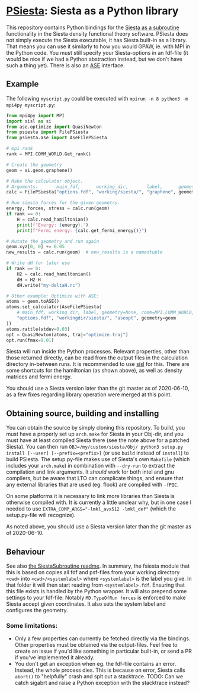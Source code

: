 # [PSiesta](https://github.com/jonaslb/psiesta): Siesta as a Python library

This repository contains Python bindings for the [Siesta as a subroutine](https://gitlab.com/siesta-project/siesta/tree/master/Util/SiestaSubroutine) functionality in the Siesta density functional theory software.
PSiesta does not simply execute the Siesta executable, it has Siesta built-in as a library.
That means you can use it similarly to how you would GPAW, ie. with MPI in the Python code.
You must still specify your Siesta-options in an fdf-file (it would be nice if we had a Python abstraction instead, but we don't have such a thing yet).
There is also an [ASE](https://gitlab.com/ase/ase) interface.

## Example

The following `myscript.py` could be executed with `mpirun -n 8 python3 -m mpi4py myscript.py`:

```python
from mpi4py import MPI
import sisl as si
from ase.optimize import QuasiNewton
from psiesta import FilePSiesta
from psiesta.ase import AseFilePSiesta

# mpi rank
rank = MPI.COMM_WORLD.Get_rank()

# Create the geometry
geom = si.geom.graphene()

# Make the calculator object.
# Arguments:       main_fdf,      working_dir,       label,      geometry, comm=MPI.COMM_WORLD
calc = FilePSiesta("options.fdf", "working/siesta/", "graphene", geometry=geom)

# Run siesta_forces for the given geometry.
energy, forces, stress = calc.run(geom)
if rank == 0:
    H = calc.read_hamiltonian()
    print(f"Energy: {energy}.")
    print(f"Fermi energy: {calc.get_fermi_energy()}")

# Mutate the geometry and run again
geom.xyz[0, 0] += 0.05
new_results = calc.run(geom)  # new_results is a namedtuple

# Write dH for later use
if rank == 0:
    H2 = calc.read_hamiltonian()
    dH = H2-H
    dH.write("my-deltaH.nc")

# Other example: Optimize with ASE:
atoms = geom.toASE()
atoms.set_calculator(AseFilePSiesta(
    # main_fdf, working_dir, label, geometry=None, comm=MPI.COMM_WORLD, atoms_converter=si.Geometry.fromASE
    "options.fdf", "workingdir/siesta/", "aseopt", geometry=geom
))
atoms.rattle(stdev=0.03)
opt = QuasiNewton(atoms, traj="optimize.traj")
opt.run(fmax=0.01)
```

Siesta will run inside the Python processes.
Relevant properties, other than those returned directly, can be read from the output files in the calculation directory in-between runs.
It is recommended to use [sisl](https://github.com/zerothi/sisl) for this.
There are some shortcuts for the hamiltonian (as shown above), as well as density matrices and fermi energy.

You should use a Siesta version later than the git master as of 2020-06-10, as a few fixes regarding library operation were merged at this point.


## Obtaining source, building and installing
You can obtain the source by simply cloning this repository.
To build, you must have a properly set up `arch.make` for Siesta in your Obj-dir, and you must have at least compiled Siesta there (see the note above for a patched Siesta).
You can then run `OBJ=/my/custom/siesta/Obj/ python3 setup.py install [--user] [--prefix=<prefix>]` (or use `build` instead of `install`) to build PSiesta.
The setup.py-file makes use of Siesta's own `Makefile` (which includes your `arch.make`) in combination with `--dry-run` to extract the compilation and link arguments.
It *should* work for both intel and gnu compilers, but be aware that LTO can complicate things, and ensure that any external libraries that are used (eg. flook) are compiled with `-fPIC`.

On some platforms it is necessary to link more libraries than Siesta is otherwise compiled with. It is currently a little unclear why, but in one case I needed to use `EXTRA_COMP_ARGS="-lmkl_avx512 -lmkl_def"` (which the setup.py-file will recognize).

As noted above, you should use a Siesta version later than the git master as of 2020-06-10.


## Behaviour
See also [the SiestaSubroutine readme](https://gitlab.com/siesta-project/siesta/tree/master/Util/SiestaSubroutine/README).
In summary, the fsiesta module that this is based on copies all fdf and psf-files from your working directory `<cwd>` into `<cwd>/<systemlabel>` where `<systemlabel>` is the label you give.
In that folder it will then start reading from `<systemlabel>.fdf`.
Ensuring that this file exists is handled by the Python wrapper.
It will also prepend some settings to your fdf-file: Notably `MD.TypeOfRun forces` is enforced to make Siesta accept given coordinates. It also sets the system label and configures the geometry.


### Some limitations:

* Only a few properties can currently be fetched directly via the bindings. Other properties must be obtained via the output-files.
  Feel free to create an issue if you'd like something in particular built-in, or send a PR if you've implemented it already.
* You don't get an exception when eg. the fdf-file contains an error. Instead, the whole process dies.
  This is because on error, Siesta calls `abort()` to "helpfully" crash and spit out a stacktrace.
  TODO: Can we catch sigabrt and raise a Python exception with the stacktrace instead?
